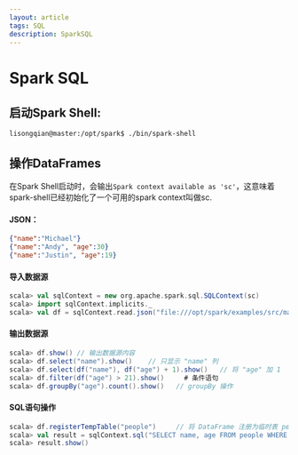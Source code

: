 ```yaml
---
layout: article
tags: SQL
description: SparkSQL
---
```


# Spark SQL

## 启动Spark Shell:

```shell
lisongqian@master:/opt/spark$ ./bin/spark-shell
```

<!--more-->

## 操作DataFrames

在Spark Shell启动时，会输出`Spark context available as 'sc'`，这意味着spark-shell已经初始化了一个可用的spark context叫做sc.

#### JSON：

```json
{"name":"Michael"}
{"name":"Andy", "age":30}
{"name":"Justin", "age":19}
```

#### 导入数据源

```scala
scala> val sqlContext = new org.apache.spark.sql.SQLContext(sc)
scala> import sqlContext.implicits._
scala> val df = sqlContext.read.json("file:///opt/spark/examples/src/main/resources/people.json")
```

#### 输出数据源

```scala
scala> df.show() // 输出数据源内容
scala> df.select("name").show()    // 只显示 "name" 列
scala> df.select(df("name"), df("age") + 1).show()   // 将 "age" 加 1
scala> df.filter(df("age") > 21).show()     # 条件语句
scala> df.groupBy("age").count().show()   // groupBy 操作
```

#### SQL语句操作

```scala
scala> df.registerTempTable("people")     // 将 DataFrame 注册为临时表 people
scala> val result = sqlContext.sql("SELECT name, age FROM people WHERE age >= 13 AND age <= 19")  // 执行 SQL 查询
scala> result.show()
```

